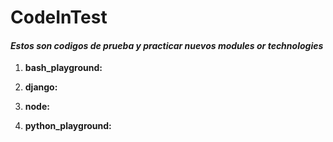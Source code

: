 # CodeInTest
#### *Estos son codigos de prueba y practicar nuevos modules or technologies*

1.  **bash_playground:** 

2.  **django:**

4.  **node:**

5.  **python_playground:**

